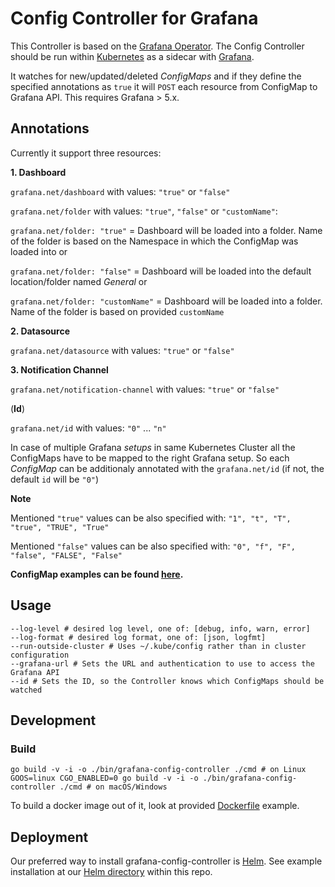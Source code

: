 # Config Controller for Grafana

This Controller is based on the [Grafana Operator](https://github.com/tsloughter/grafana-operator). 
The Config Controller should be run within [Kubernetes](https://github.com/kubernetes/kubernetes) as a sidecar with [Grafana](https://github.com/grafana/grafana).

It watches for new/updated/deleted *ConfigMaps* and if they define the specified annotations as `true` it will `POST` each resource from ConfigMap to Grafana API. This requires Grafana > 5.x.

## Annotations

Currently it support three resources:


**1. Dashboard**

`grafana.net/dashboard` with values: `"true"` or `"false"`

`grafana.net/folder` with values: `"true"`, `"false"` or `"customName"`:

`grafana.net/folder: "true"` = Dashboard will be loaded into a folder. Name of the folder is based on the Namespace in which the ConfigMap was loaded into or

`grafana.net/folder: "false"` = Dashboard will be loaded into the default location/folder named *General* or

`grafana.net/folder: "customName"` = Dashboard will be loaded into a folder. Name of the folder is based on provided `customName`


**2. Datasource**

`grafana.net/datasource` with values: `"true"` or `"false"`

**3. Notification Channel**

`grafana.net/notification-channel` with values: `"true"` or `"false"`

(**Id**)

`grafana.net/id` with values: `"0"` ... `"n"`

In case of multiple Grafana *setups* in same Kubernetes Cluster all the ConfigMaps have to be mapped to the right Grafana setup.
So each *ConfigMap* can be additionaly annotated with the `grafana.net/id` (if not, the default `id` will be `"0"`)

**Note**

Mentioned `"true"` values can be also specified with: `"1", "t", "T", "true", "TRUE", "True"`

Mentioned `"false"` values can be also specified with: `"0", "f", "F", "false", "FALSE", "False"`

**ConfigMap examples can be found [here](configmap-examples).**

## Usage
```
--log-level # desired log level, one of: [debug, info, warn, error]
--log-format # desired log format, one of: [json, logfmt]
--run-outside-cluster # Uses ~/.kube/config rather than in cluster configuration
--grafana-url # Sets the URL and authentication to use to access the Grafana API
--id # Sets the ID, so the Controller knows which ConfigMaps should be watched
```

## Development
### Build
```
go build -v -i -o ./bin/grafana-config-controller ./cmd # on Linux
GOOS=linux CGO_ENABLED=0 go build -v -i -o ./bin/grafana-config-controller ./cmd # on macOS/Windows
```
To build a docker image out of it, look at provided [Dockerfile](Dockerfile) example.

## Deployment
Our preferred way to install grafana-config-controller is [Helm](https://helm.sh/). See example installation at our [Helm directory](helm) within this repo.

